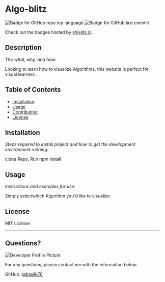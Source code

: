 # Algo-blitz

  ![Badge for GitHub repo top language](https://img.shields.io/github/languages/top/basilk76/Algo-blitz?style=flat&logo=appveyor) ![Badge for GitHub last commit](https://img.shields.io/github/last-commit/basilk76/Algo-blitz?style=flat&logo=appveyor)
  
  Check out the badges hosted by [shields.io](https://shields.io/).
  
  
  ## Description 
  
  *The what, why, and how:* 
  
  Looking to learn how to visualize Algorithms, this website is perfect for visual learners.

  ## Table of Contents
  * [Installation](#installation)
  * [Usage](#usage)
  * [Contributing](#contributing)
  * [License](#license)
  
  ## Installation
  
  *Steps required to install project and how to get the development environment running:*
  
  clone Repo, Run npm install
  
  ## Usage 
  
  *Instructions and examples for use:*
  
  Simply selectwhich Algorithm you'd like to visualize
  
  ## License
  
  MIT License
  
  ---
  
  ## Questions?
  
  ![Developer Profile Picture](https://avatars.githubusercontent.com/u/45275512?v=4) 
  
  For any questions, please contact me with the information below:
 
  GitHub: [@basilk76](https://api.github.com/users/basilk76)
  